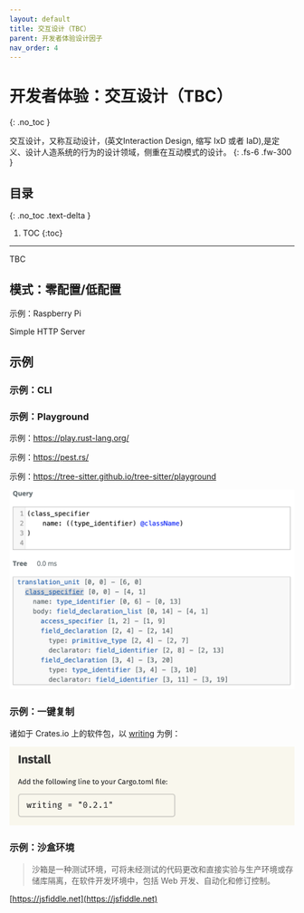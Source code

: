 ```yaml
---
layout: default
title: 交互设计（TBC）
parent: 开发者体验设计因子
nav_order: 4
---
```


# 开发者体验：交互设计（TBC）
{: .no_toc }


交互设计，又称互动设计，(英文Interaction Design, 缩写 IxD 或者 IaD),是定义、设计人造系统的行为的设计领域，侧重在互动模式的设计。 
{: .fs-6 .fw-300 }

## 目录
{: .no_toc .text-delta }

1. TOC
{:toc}

---

TBC


## 模式：零配置/低配置

示例：Raspberry Pi

Simple HTTP Server

## 示例

### 示例：CLI

### 示例：Playground

示例：https://play.rust-lang.org/

示例：https://pest.rs/

示例：https://tree-sitter.github.io/tree-sitter/playground

![Tree Sitter 示例](image/tree-sitter-sample.png)

### 示例：一键复制

诸如于 Crates.io 上的软件包，以 [writing](https://crates.io/crates/writing) 为例：

![Writing 示例](/image/writing-copy.png)


### 示例：沙盒环境

> 沙箱是一种测试环境，可将未经测试的代码更改和直接实验与生产环境或存储库隔离，在软件开发环境中，包括 Web 开发、自动化和修订控制。 

[https://jsfiddle.net](https://jsfiddle.net)


